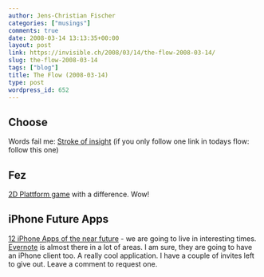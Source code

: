 ```yaml
---
author: Jens-Christian Fischer
categories: ["musings"]
comments: true
date: 2008-03-14 13:13:35+00:00
layout: post
link: https://invisible.ch/2008/03/14/the-flow-2008-03-14/
slug: the-flow-2008-03-14
tags: ["blog"]
title: The Flow (2008-03-14)
type: post
wordpress_id: 652
---
```


Choose
------

Words fail me: [Stroke of insight][1] (if you only follow one link in todays flow: follow this one)

Fez
---

[2D Plattform game][2] with a difference. Wow!


iPhone Future Apps
------------------

[12 iPhone Apps of the near future][3] - we are going to live in interesting times. [Evernote][4] is almost there in a lot of areas. I am sure, they are going to have an iPhone client too. A really cool application. I have a couple of invites left to give out. Leave a comment to request one.



[1]: https://www.ted.com/index.php/talks/view/id/229
[2]: https://www.destructoid.com/gdc-08-fez-the-best-game-i-have-never-played-71212.phtml
[3]: https://www.readwriteweb.com/archives/12_future_apps_for_your_iphone.php
[4]: https://www.evernote.com/about/beta/tour/
